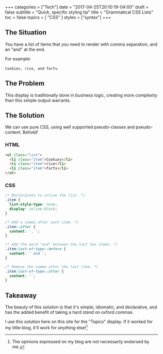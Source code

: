 +++
categories = ["Tech"]
date = "2017-04-25T20:10:19-04:00"
draft = false
subtitle = "Quick, specific styling tip"
title = "Grammatical CSS Lists"
toc = false
topics = [
  "CSS"
]
styles = ["syntax"]
+++



## The Situation

You have a list of items that you need to render with comma separation, and
an "and" at the end.

<!--more-->

For example:

`Cookies, rice, and farts`.

## The Problem

This display is traditionally done in business logic, creating
more complexity than this simple output warrants.

## The Solution

We can use pure CSS, using well supported pseudo-classes and pseudo-content.
Behold!

### HTML

```html
<ul class="list">
  <li class="item">Cookies</li>
  <li class="item">rice</li>
  <li class="item">farts</li>
</ul>
```

### CSS

```css
/* Boilerplate to inline the list. */
.item {
  list-style-type: none;
  display: inline-block;
}

/* Add a comma after each item. */
.item::after {
  content: ', ';
}

/* Add the word "and" between the last two items. */
.item:last-of-type::before {
  content: ' and ';
}

/* Remove the comma after the last item. */
.item:last-of-type::after {
  content: '';
}
```

## Takeaway

The beauty of this solution is that it's simple, idiomatic, and declarative,
and has the added benefit of taking a hard stand on oxford commas.

I use this solution here on this site for the "Topics" display. If it worked for
my little blog, it'll work for *anything* else![^1]

[^1]: The opinions expressed on my blog are not necessarily endorsed by me.


